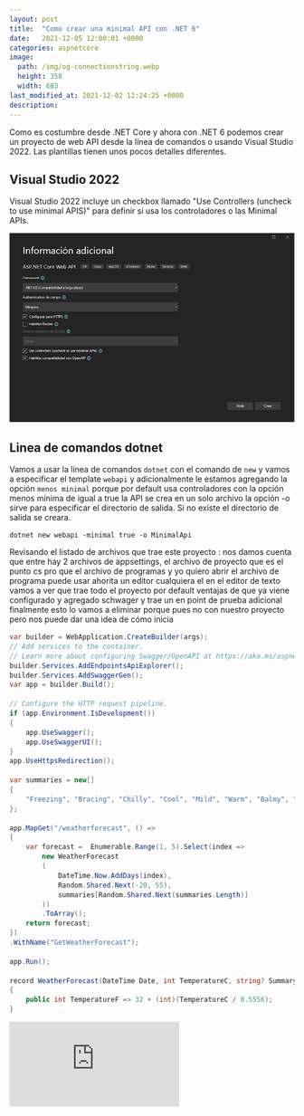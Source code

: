 ```yaml
---
layout: post
title:  "Como crear una minimal API con .NET 6"
date:   2021-12-05 12:00:01 +0000
categories: aspnetcore
image:
  path: /img/og-connectionstring.webp
  height: 358
  width: 683
last_modified_at: 2021-12-02 12:24:25 +0000
description: 
---
```



Como es costumbre desde .NET Core y ahora con .NET 6 podemos crear un proyecto de web API desde la línea de comandos o usando Visual Studio 2022. Las plantillas tienen unos pocos detalles diferentes. 

## Visual Studio 2022

Visual Studio 2022 incluye un checkbox llamado "Use Controllers (uncheck to use minimal APIS)" para definir si usa los controladores o las Minimal APIs. 

![Nuevo proyecto de Web API Visual Studio 2022 ](/img/uncheck.png)

## Linea de comandos dotnet

Vamos a usar la línea de comandos `dotnet` con el comando de `new` y vamos a especificar el template `webapi` y adicionalmente le estamos agregando la opción `menos minimal` porque por default usa controladores con la opción menos mínima de igual a true la API se crea en un solo archivo la opción -o sirve para especificar el directorio de salida. Si no existe el directorio de salida se creara.

```
dotnet new webapi -minimal true -o MinimalApi
```

Revisando el listado de archivos que trae este proyecto : nos damos cuenta que entre hay 2 archivos de appsettings, el archivo de proyecto que es el punto cs pro que el archivo de programas y yo quiero abrir el archivo de programa puede usar ahorita un editor cualquiera el en el editor de texto vamos a ver que trae todo el proyecto por default ventajas de que ya viene configurado y agregado schwager y trae un en point de prueba adicional finalmente esto lo vamos a eliminar porque pues no con nuestro proyecto pero nos puede dar una idea de cómo inicia

```cs
var builder = WebApplication.CreateBuilder(args);
// Add services to the container.
// Learn more about configuring Swagger/OpenAPI at https://aka.ms/aspnetcore/swashbuckle
builder.Services.AddEndpointsApiExplorer();
builder.Services.AddSwaggerGen();
var app = builder.Build();

// Configure the HTTP request pipeline.
if (app.Environment.IsDevelopment())
{
    app.UseSwagger();
    app.UseSwaggerUI();
}
app.UseHttpsRedirection();

var summaries = new[]
{
    "Freezing", "Bracing", "Chilly", "Cool", "Mild", "Warm", "Balmy", "Hot", "Sweltering", "Scorching"
};

app.MapGet("/weatherforecast", () =>
{
    var forecast =  Enumerable.Range(1, 5).Select(index =>
        new WeatherForecast
        (
            DateTime.Now.AddDays(index),
            Random.Shared.Next(-20, 55),
            summaries[Random.Shared.Next(summaries.Length)]
        ))
        .ToArray();
    return forecast;
})
.WithName("GetWeatherForecast");

app.Run();

record WeatherForecast(DateTime Date, int TemperatureC, string? Summary)
{
    public int TemperatureF => 32 + (int)(TemperatureC / 0.5556);
}
```


<div class="video-responsive">
<iframe loading="lazy" src="https://www.youtube.com/embed/oNADIPyDam8" frameborder="0" allow="accelerometer; autoplay; encrypted-media; gyroscope; picture-in-picture" allowfullscreen></iframe>
</div>

